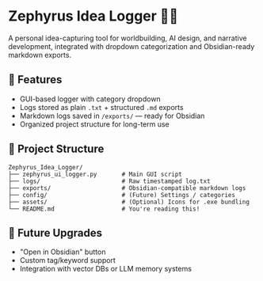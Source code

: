 # Zephyrus Idea Logger 🧠📝

A personal idea-capturing tool for worldbuilding, AI design, and narrative development, integrated with dropdown categorization and Obsidian-ready markdown exports.

## 🔧 Features
- GUI-based logger with category dropdown
- Logs stored as plain `.txt` + structured `.md` exports
- Markdown logs saved in `/exports/` — ready for Obsidian
- Organized project structure for long-term use

## 📁 Project Structure
```
Zephyrus_Idea_Logger/
├── zephyrus_ui_logger.py       # Main GUI script
├── logs/                       # Raw timestamped log.txt
├── exports/                    # Obsidian-compatible markdown logs
├── config/                     # (Future) Settings / categories
├── assets/                     # (Optional) Icons for .exe bundling
└── README.md                   # You're reading this!
```

## 🚀 Future Upgrades
- "Open in Obsidian" button
- Custom tag/keyword support
- Integration with vector DBs or LLM memory systems

